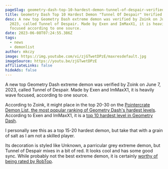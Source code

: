 ```yaml
---
pageSlug: geometry-dash-top-10-hardest-demon-tunnel-of-despair-verified
title: Geometry Dash Top 10 Hardest Demon "Tunnel Of Despair" Verified
desc: A new top Geometry Dash extreme demon was verified by Zoink on June 7,
  2023, called Tunnel of Despair. Made by Exen and ImMaxX1, it is heavily wave
  focused according to one source.
date: 2023-06-08T07:24:55.386Z
tags:
  - news
  - demonlist
author: mkczy
image: https://img.youtube.com/vi/zjGTwetDPzE/maxresdefault.jpg
imageSource: https://youtu.be/zjGTwetDPzE
affiliateLinks: false
hideAds: false
---
```

A new top Geometry Dash extreme demon was verified by Zoink on June 7, 2023, called Tunnel of Despair. Made by Exen and ImMaxX1, it is heavily wave focused, according to one source.

According to Zoink, it might place in the top 20-30 on the [Pointercrate Demon List, the most popular ranking of Geometry Dash's hardest levels](/posts/geometry-dash-demon-list-where-to-find-the-hardest-demons/). According to Exen and ImMaxX1, it is a [top 10 hardest level in Geometry Dash](/posts/geometry-dash-levels-top-10-hardest-extreme-demons-2022/).

I personally see this as a top 15-20 hardest demon, but take that with a grain of salt as I am not a skilled player.

Its decoration is styled like Unknown, a parricular grey extreme demon, but Tunnel of Despair mixes in a bit of red. It looks cool and has some good sync. While probably not the best extreme demon, it is certainly [worthy of being rated by RobTop](/posts/geometry-dash-levels-how-to-make-a-featured-level-2022/).